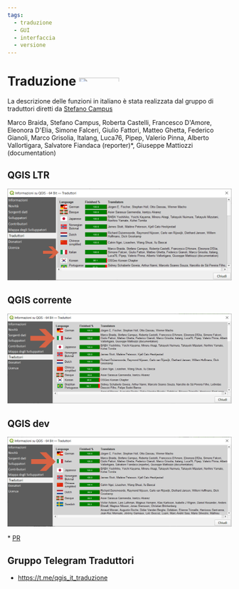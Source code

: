 ```yaml
---
tags:
  - traduzione
  - GUI
  - interfaccia
  - versione
---
```


# Traduzione <img src="https://raw.githubusercontent.com/gbvitrano/HfcQGIS/master/img/ita.jpg" class="immagonobox" width="90" height="18" alt=""/>
 
La descrizione delle funzioni in italiano è stata realizzata dal gruppo di traduttori diretti da [Stefano Campus](https://twitter.com/skampus1967?lang=it)

Marco Braida, Stefano Campus, Roberta Castelli, Francesco D'Amore, Eleonora D'Elia, Simone Falceri, Giulio Fattori, Matteo Ghetta, Federico Gianoli, Marco Grisolia, Italang, Luca76, Pipep, Valerio Pinna, Alberto Vallortigara, Salvatore Fiandaca (reporter)*, Giuseppe Mattiozzi (documentation)

## QGIS LTR

[![](./img/traduzione_316_ltr.png)](./img/traduzione_316_ltr.png)

## QGIS corrente

[![](./img/traduzione_320.png)](./img/traduzione_320.png)

## QGIS dev 

[![](./img/traduzione_dev.png)](./img/traduzione_dev.png)

\* [PR](https://github.com/qgis/QGIS/pull/44302/commits/e28a18a85c417b52f4768972ec4484ae11e56abe)

## Gruppo Telegram Traduttori

- <https://t.me/qgis_it_traduzione>
